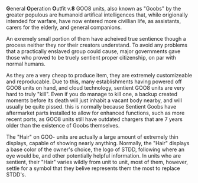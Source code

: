 **G**eneral **O**peration **O**utfit v.**8**
GOO8 units, also known as "Goobs" by the greater populous are humanoid artifical intelligences that, while origionally intended for warfare, have now entered more civillian life, as assistants, carers for the elderly, and general companions. 


An exremely small portion of them have acheived true sentience though a process neither they nor their creators understand. To avoid any problems that a practically enslaved group could cause, major governments gave those who proved to be truely sentient proper citizenship, on par with normal humans.

As they are a very cheap to produce item, they are extremely customizeable and reproducable. Due to this, many establishments having powered off GOO8 units on hand, and cloud technology, sentient GOO8 units are very hard to truly "kill". Even if you do manage to kill one, a backup created moments before its death will just inhabit a vacant body nearby, and will usually be quite pissed. this is normally because Sentient Goobs have aftermarket parts installed to allow for enhanced functions, such as more recent ports, as GOO8 units still have outdated chargers that are 7 years older than the existence of Goobs themselves.


The "Hair" on GOO- units are actually a large amount of extremely thin displays, capable of showing nearly anything. Normally, the "Hair" displays a base color of the owner's choice, the logo of STDD, following where an eye would be, and other potentially helpful information. In units who are sentient, their "Hair" varies wildly from unit to unit, most of them, however, settle for a symbol that they belive represents them the most to replace STDD's.